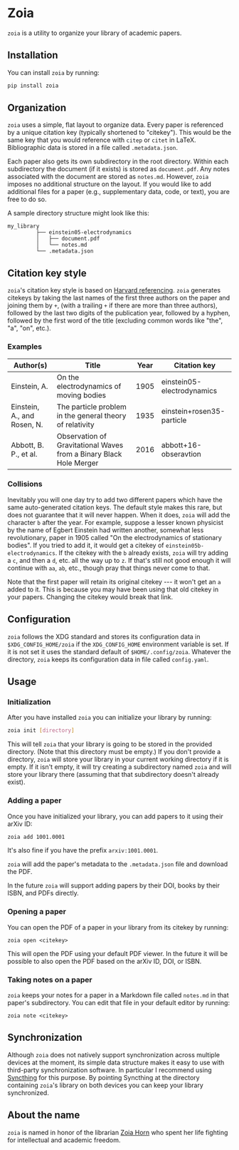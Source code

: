 # Zoia

`zoia` is a utility to organize your library of academic papers.

## Installation

You can install `zoia` by running:

```sh
pip install zoia
```

## Organization

`zoia` uses a simple, flat layout to organize data.  Every paper is referenced
by a unique citation key (typically shortened to "citekey").  This would be
the same key that you would reference with `citep` or `citet` in LaTeX.
Bibliographic data is stored in a file called `.metadata.json`.

Each paper also gets its own subdirectory in the root directory.  Within each
subdirectory the document (if it exists) is stored as `document.pdf`.  Any
notes associated with the document are stored as `notes.md`.  However, `zoia`
imposes no additional structure on the layout.  If you would like to add
additional files for a paper (e.g., supplementary data, code, or text), you are
free to do so.

A sample directory structure might look like this:

```
my_library
         ├── einstein05-electrodynamics
         │   ├── document.pdf
         │   └── notes.md
         └── .metadata.json
```

## Citation key style

`zoia`'s citation key style is based on [Harvard
referencing](https://en.wikipedia.org/wiki/Parenthetical_referencing).  `zoia`
generates citekeys by taking the last names of the first three authors on the
paper and joining them by `+`, (with a trailing `+` if there are more than
three authors), followed by the last two digits of the publication year,
followed by a hyphen, followed by the first word of the title (excluding common
words like "the", "a", "on", etc.).  

### Examples

| Author(s)                                 | Title                                                                          | Year | Citation key                  |
| --------                                  | -----                                                                          | ---- | ------------                  |
| Einstein, A.                              | On the electrodynamics of moving bodies                                        | 1905 | einstein05-electrodynamics    |
| Einstein, A., and Rosen, N.               | The particle problem in the general theory of relativity                       | 1935 | einstein+rosen35-particle     |
| Abbott, B. P., et al.                     | Observation of Gravitational Waves from a Binary Black Hole Merger             | 2016 | abbott+16-obseravtion         |

### Collisions

Inevitably you will one day try to add two different papers which have the same
auto-generated citation keys.  The default style makes this rare, but does not
guarantee that it will never happen.  When it does, `zoia` will add the
character `b` after the year.  For example, suppose a lesser known physicist by
the name of Egbert Einstein had written another, somewhat less revolutionary,
paper in 1905 called "On the electrodynamics of stationary bodies".  If you
tried to add it, it would get a citekey of `einstein05b-electrodynamics`.  If
the citekey with the `b` already exists, `zoia` will try adding a `c`, and then
a `d`, etc. all the way up to `z`.  If that's still not good enough it will
continue with `aa`, `ab`, etc., though pray that things never come to that.

Note that the first paper will retain its original citekey --- it won't get an
`a` added to it.  This is because you may have been using that old citekey in
your papers.  Changing the citekey would break that link.

## Configuration

`zoia` follows the XDG standard and stores its configuration data in
`$XDG_CONFIG_HOME/zoia` if the `XDG_CONFIG_HOME` environment variable is set.
If it is not set it uses the standard default of `$HOME/.config/zoia`.
Whatever the directory, `zoia` keeps its configuration data in file called
`config.yaml`.

## Usage

### Initialization

After you have installed `zoia` you can initialize your library by running:

```sh
zoia init [directory]
```

This will tell `zoia` that your library is going to be stored in the provided
directory.  (Note that this directory must be empty.)  If you don't provide a
directory, `zoia` will store your library in your current working directory if
it is empty.  If it isn't empty, it will try creating a subdirectory named
`zoia` and will store your library there (assuming that that subdirectory
doesn't already exist).

### Adding a paper

Once you have initialized your library, you can add papers to it using their
arXiv ID:

```sh
zoia add 1001.0001
```

It's also fine if you have the prefix `arxiv:1001.0001`.

`zoia` will add the paper's metadata to the `.metadata.json` file and download
the PDF.

In the future `zoia` will support adding papers by their DOI, books by their
ISBN, and PDFs directly.

### Opening a paper

You can open the PDF of a paper in your library from its citekey by running:

```
zoia open <citekey>
```

This will open the PDF using your default PDF viewer.  In the future it will be
possible to also open the PDF based on the arXiv ID, DOI, or ISBN.

### Taking notes on a paper

`zoia` keeps your notes for a paper in a Markdown file called `notes.md` in
that paper's subdirectory.  You can edit that file in your default editor by
running:

```
zoia note <citekey>
```

## Synchronization

Although `zoia` does not natively support synchronization across multiple
devices at the moment, its simple data structure makes it easy to use with
third-party synchronization software.  In particular I recommend using
[Syncthing](https://syncthing.net/) for this purpose.  By pointing Syncthing at
the directory containing `zoia`'s library on both devices you can keep your
library synchronized.

## About the name

`zoia` is named in honor of the librarian [Zoia
Horn](https://en.wikipedia.org/wiki/Zoia_Horn) who spent her life fighting for
intellectual and academic freedom.
